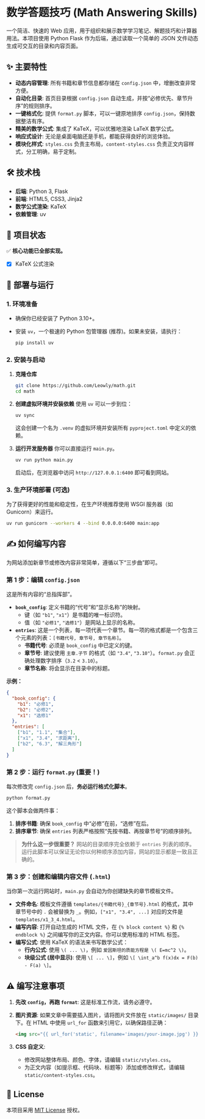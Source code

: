 # 数学答题技巧 (Math Answering Skills)

一个简洁、快速的 Web 应用，用于组织和展示数学学习笔记、解题技巧和计算器用法。本项目使用 Python Flask 作为后端，通过读取一个简单的 JSON 文件动态生成可交互的目录和内容页面。

## ✨ 主要特性

- **动态内容管理**: 所有书籍和章节信息都存储在 `config.json` 中，增删改查非常方便。
- **自动化目录**: 首页目录根据 `config.json` 自动生成，并按“必修优先、章节升序”的规则排序。
- **一键格式化**: 提供 `format.py` 脚本，可以一键原地排序 `config.json`，保持数据整洁有序。
- **精美的数学公式**: 集成了 KaTeX，可以优雅地渲染 LaTeX 数学公式。
- **响应式设计**: 无论是桌面电脑还是手机，都能获得良好的浏览体验。
- **模块化样式**: `styles.css` 负责主布局，`content-styles.css` 负责正文内容样式，分工明确，易于定制。

## 🛠️ 技术栈

- **后端**: Python 3, Flask
- **前端**: HTML5, CSS3, Jinja2
- **数学公式渲染**: KaTeX
- **依赖管理**: uv

## 📍 项目状态

✅ **核心功能已全部实现。**

- [x] KaTeX 公式渲染

## 🚀 部署与运行

### 1. 环境准备

- 确保你已经安装了 Python 3.10+。
- 安装 `uv`，一个极速的 Python 包管理器 (推荐)。如果未安装，请执行：

  ```bash
  pip install uv
  ```

### 2. 安装与启动

1. **克隆仓库**

    ```bash
    git clone https://github.com/Leowly/math.git
    cd math
    ```

2. **创建虚拟环境并安装依赖**
    使用 `uv` 可以一步到位：

    ```bash
    uv sync
    ```

    这会创建一个名为 `.venv` 的虚拟环境并安装所有 `pyproject.toml` 中定义的依赖。

3. **运行开发服务器**
    你可以直接运行 `main.py`。

    ```bash
    uv run python main.py
    ```

    启动后，在浏览器中访问 `http://127.0.0.1:6400` 即可看到网站。

### 3. 生产环境部署 (可选)

为了获得更好的性能和稳定性，在生产环境推荐使用 WSGI 服务器（如 Gunicorn）来运行。

```bash
uv run gunicorn --workers 4 --bind 0.0.0.0:6400 main:app
```

## ✍️ 如何编写内容

为网站添加新章节或修改内容非常简单，遵循以下“三步曲”即可。

### 第 1 步：编辑 `config.json`

这是所有内容的“总指挥部”。

- **`book_config`**: 定义书籍的“代号”和“显示名称”的映射。
  - 键（如 `"b1"`, `"x1"`）是书籍的唯一标识符。
  - 值（如 `"必修1"`, `"选修1"`）是网站上显示的名称。
- **`entries`**: 这是一个列表，每一项代表一个章节。每一项的格式都是一个包含三个元素的列表：`[书籍代号, 章节号, 章节名称]`。
  - **书籍代号**: 必须是 `book_config` 中已定义的键。
  - **章节号**: 建议使用 `主章.子节` 的格式（如 `"3.4"`, `"3.10"`）。`format.py` 会正确处理数字排序（`3.2` < `3.10`）。
  - **章节名称**: 将会显示在目录中的标题。

**示例：**

```json
{
  "book_config": {
    "b1": "必修1",
    "b2": "必修2",
    "x1": "选修1"
  },
  "entries": [
    ["b1", "1.1", "集合"],
    ["x1", "3.4", "求距离"],
    ["b2", "6.3", "解三角形"]
  ]
}
```

### 第 2 步：运行 `format.py` (重要！)

每次修改完 `config.json` 后，**务必运行格式化脚本**。

```bash
python format.py
```

这个脚本会做两件事：

1. **排序书籍**: 确保 `book_config` 中“必修”在前，“选修”在后。
2. **排序章节**: 确保 `entries` 列表严格按照“先按书籍、再按章节号”的顺序排列。

> **为什么这一步很重要？** 网站的目录顺序完全依赖于 `entries` 列表的顺序。运行此脚本可以保证无论你以何种顺序添加内容，网站的显示都是一致且正确的。

### 第 3 步：创建和编辑内容文件 (`.html`)

当你第一次运行网站时，`main.py` 会自动为你创建缺失的章节模板文件。

- **文件命名**: 模板文件遵循 `templates/{书籍代号}_{章节号}.html` 的格式，其中章节号中的 `.` 会被替换为 `_`。例如，`["x1", "3.4", ...]` 对应的文件是 `templates/x1_3_4.html`。
- **编写内容**: 打开自动生成的 HTML 文件，在 `{% block content %}` 和 `{% endblock %}` 之间编写你的正文内容。你可以使用标准的 HTML 标签。
- **编写公式**: 使用 KaTeX 的语法来书写数学公式：
  - **行内公式**: 使用 `\( ... \)`，例如 `爱因斯坦的质能方程是 \( E=mc^2 \)`。
  - **块级公式 (居中显示)**: 使用 `\[ ... \]`，例如 `\[ \int_a^b f(x)dx = F(b) - F(a) \]`。

## ⚠️ 编写注意事项

1. **先改 `config`，再跑 `format`**: 这是标准工作流，请务必遵守。
2. **图片资源**: 如果文章中需要插入图片，请将图片文件放在 `static/images/` 目录下。在 HTML 中使用 `url_for` 函数来引用它，以确保路径正确：

    ```html
    <img src="{{ url_for('static', filename='images/your-image.jpg') }}">
    ```

3. **CSS 自定义**:
    - 修改网站整体布局、颜色、字体，请编辑 `static/styles.css`。
    - 为正文内容（如提示框、代码块、标题等）添加或修改样式，请编辑 `static/content-styles.css`。

## 📜 License

本项目采用 [MIT License](LICENSE) 授权。

